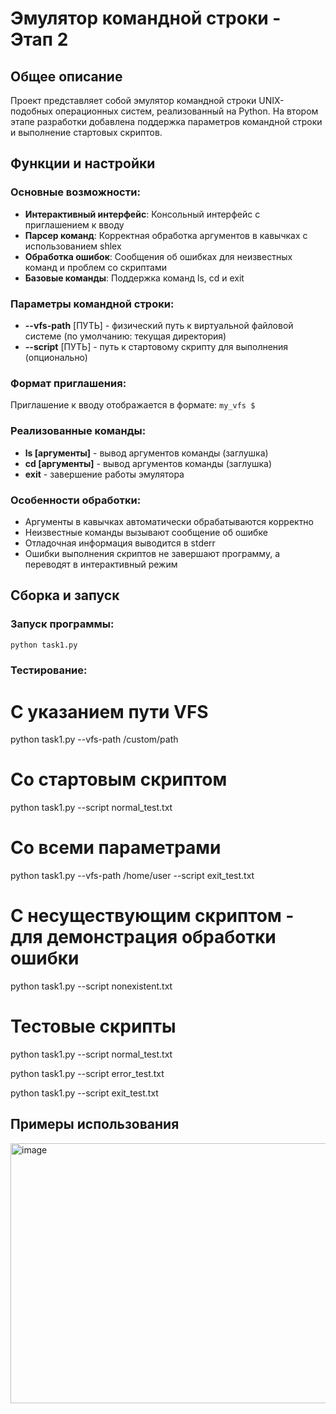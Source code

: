 # Эмулятор командной строки - Этап 2

## Общее описание
Проект представляет собой эмулятор командной строки UNIX-подобных операционных систем, реализованный на Python. На втором этапе разработки добавлена поддержка параметров командной строки и выполнение стартовых скриптов.

## Функции и настройки

### Основные возможности:
- **Интерактивный интерфейс**: Консольный интерфейс с приглашением к вводу
- **Парсер команд**: Корректная обработка аргументов в кавычках с использованием shlex
- **Обработка ошибок**: Сообщения об ошибках для неизвестных команд и проблем со скриптами
- **Базовые команды**: Поддержка команд ls, cd и exit

### Параметры командной строки:
- **--vfs-path** [ПУТЬ] - физический путь к виртуальной файловой системе (по умолчанию: текущая директория)
- **--script** [ПУТЬ] - путь к стартовому скрипту для выполнения (опционально)

### Формат приглашения:
Приглашение к вводу отображается в формате: `my_vfs $ `

### Реализованные команды:
- **ls [аргументы]** - вывод аргументов команды (заглушка)
- **cd [аргументы]** - вывод аргументов команды (заглушка)
- **exit** - завершение работы эмулятора

### Особенности обработки:
- Аргументы в кавычках автоматически обрабатываются корректно
- Неизвестные команды вызывают сообщение об ошибке
- Отладочная информация выводится в stderr
- Ошибки выполнения скриптов не завершают программу, а переводят в интерактивный режим

## Сборка и запуск

### Запуск программы:
```bash
python task1.py
```

### Тестирование:
# С указанием пути VFS
python task1.py --vfs-path /custom/path

# Со стартовым скриптом
python task1.py --script normal_test.txt

# Со всеми параметрами
python task1.py --vfs-path /home/user --script exit_test.txt

# С несуществующим скриптом - для демонстрация обработки ошибки
python task1.py --script nonexistent.txt

# Тестовые скрипты
python task1.py --script normal_test.txt

python task1.py --script error_test.txt

python task1.py --script exit_test.txt

## Примеры использования
<img width="994" height="416" alt="image" src="https://github.com/user-attachments/assets/f34561e7-def4-4d1b-b3ca-0ba4772352e2" />
